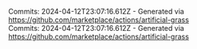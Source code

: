 Commits: 2024-04-12T23:07:16.612Z - Generated via https://github.com/marketplace/actions/artificial-grass
<br>
Commits: 2024-04-12T23:07:16.612Z - Generated via https://github.com/marketplace/actions/artificial-grass
<br>
